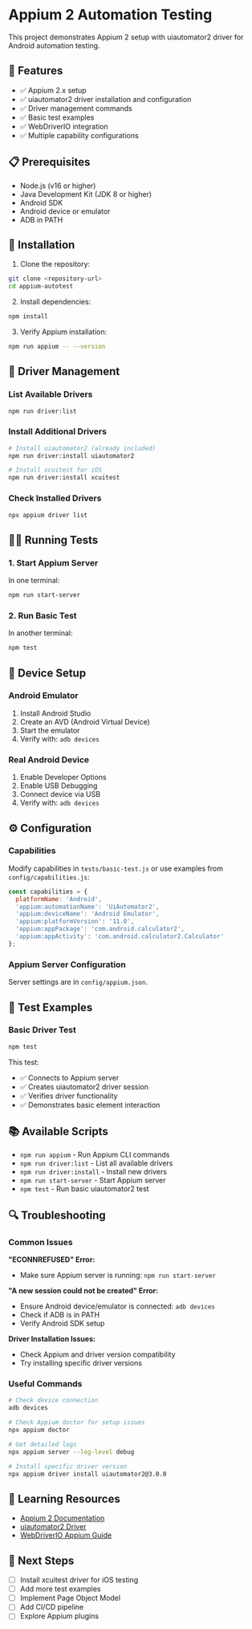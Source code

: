 # Appium 2 Automation Testing

This project demonstrates Appium 2 setup with uiautomator2 driver for Android automation testing.

## 🚀 Features

- ✅ Appium 2.x setup
- ✅ uiautomator2 driver installation and configuration
- ✅ Driver management commands
- ✅ Basic test examples
- ✅ WebDriverIO integration
- ✅ Multiple capability configurations

## 📋 Prerequisites

- Node.js (v16 or higher)
- Java Development Kit (JDK 8 or higher)
- Android SDK
- Android device or emulator
- ADB in PATH

## 🔧 Installation

1. Clone the repository:
```bash
git clone <repository-url>
cd appium-autotest
```

2. Install dependencies:
```bash
npm install
```

3. Verify Appium installation:
```bash
npm run appium -- --version
```

## 🎯 Driver Management

### List Available Drivers
```bash
npm run driver:list
```

### Install Additional Drivers
```bash
# Install uiautomator2 (already included)
npm run driver:install uiautomator2

# Install xcuitest for iOS
npm run driver:install xcuitest
```

### Check Installed Drivers
```bash
npx appium driver list
```

## 🏃‍♂️ Running Tests

### 1. Start Appium Server
In one terminal:
```bash
npm run start-server
```

### 2. Run Basic Test
In another terminal:
```bash
npm test
```

## 📱 Device Setup

### Android Emulator
1. Install Android Studio
2. Create an AVD (Android Virtual Device)
3. Start the emulator
4. Verify with: `adb devices`

### Real Android Device
1. Enable Developer Options
2. Enable USB Debugging
3. Connect device via USB
4. Verify with: `adb devices`

## ⚙️ Configuration

### Capabilities
Modify capabilities in `tests/basic-test.js` or use examples from `config/capabilities.js`:

```javascript
const capabilities = {
  platformName: 'Android',
  'appium:automationName': 'UiAutomator2',
  'appium:deviceName': 'Android Emulator',
  'appium:platformVersion': '11.0',
  'appium:appPackage': 'com.android.calculator2',
  'appium:appActivity': 'com.android.calculator2.Calculator'
};
```

### Appium Server Configuration
Server settings are in `config/appium.json`.

## 🧪 Test Examples

### Basic Driver Test
```bash
npm test
```

This test:
- ✅ Connects to Appium server
- ✅ Creates uiautomator2 driver session
- ✅ Verifies driver functionality
- ✅ Demonstrates basic element interaction

## 📚 Available Scripts

- `npm run appium` - Run Appium CLI commands
- `npm run driver:list` - List all available drivers
- `npm run driver:install` - Install new drivers
- `npm run start-server` - Start Appium server
- `npm test` - Run basic uiautomator2 test

## 🔍 Troubleshooting

### Common Issues

**"ECONNREFUSED" Error:**
- Make sure Appium server is running: `npm run start-server`

**"A new session could not be created" Error:**
- Ensure Android device/emulator is connected: `adb devices`
- Check if ADB is in PATH
- Verify Android SDK setup

**Driver Installation Issues:**
- Check Appium and driver version compatibility
- Try installing specific driver versions

### Useful Commands

```bash
# Check device connection
adb devices

# Check Appium doctor for setup issues
npx appium doctor

# Get detailed logs
npx appium server --log-level debug

# Install specific driver version
npx appium driver install uiautomator2@3.0.0
```

## 📖 Learning Resources

- [Appium 2 Documentation](https://appium.io/docs/en/2.1/)
- [uiautomator2 Driver](https://github.com/appium/appium-uiautomator2-driver)
- [WebDriverIO Appium Guide](https://webdriver.io/docs/appium/)

## 🎯 Next Steps

- [ ] Install xcuitest driver for iOS testing
- [ ] Add more test examples
- [ ] Implement Page Object Model
- [ ] Add CI/CD pipeline
- [ ] Explore Appium plugins